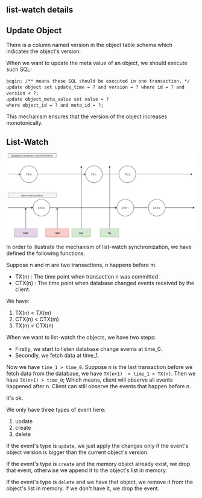 list-watch details
---

## Update Object
There is a column named version in the object table schema which indicates the object's version.

When we want to update the meta value of an object, we should execute such SQL:
```mysql
begin; /** means these SQL should be executed in one transaction. */
update object set update_time = ? and version = ? where id = ? and version < ?;
update object_meta_value set value = ? 
where object_id = ? and meta_id = ?;
```

This mechanism ensures that the version of the object increases monotonically.
## List-Watch
![sync](sync.svg)

In order to illustrate the mechanism of list-watch synchronization, we have defined the following functions.

Suppose n and m are two transactions, n happens before m.

- TX(n) : The time point when transaction n was committed.
- CTX(n) :  The time point when  database changed events received by the client.


We have:

1. TX(n) < TX(m)
2. CTX(n) < CTX(m)
3. TX(n) < CTX(n)

When we want to list-watch the objects, we have two steps:

- Firstly, we start to listen  database change events at time_0.
- Secondly, we fetch data at time_1.

Now we have `time_1 > time_0`.
Suppose n is the last transaction before we fetch data from the database, we have ` TX(n+1)  > time_1 > TX(n) `.
Then we have  `TX(n+1) > time_0`;
Which means, client will observe all events happened after n.
Client can still observe the events that happen before n.

It's ok.

We only have three types of event here:

1. update
2. create
3. delete

If the event's type is `update`, we just apply the changes only if the event's object version is bigger than the current object's version.

If the event's type is `create` and the memory object already exist, we drop that event, otherwise we append it to the object's list in memory.

If the event's type is `delete` and we have that object, we remove it from the object's list in memory. If we don't have it, we drop the event.